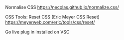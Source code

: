 Normalise CSS
https://necolas.github.io/normalize.css/

CSS Tools: Reset CSS (Eric Meyer CSS Reset)
https://meyerweb.com/eric/tools/css/reset/

Go live plug in installed on VSC
